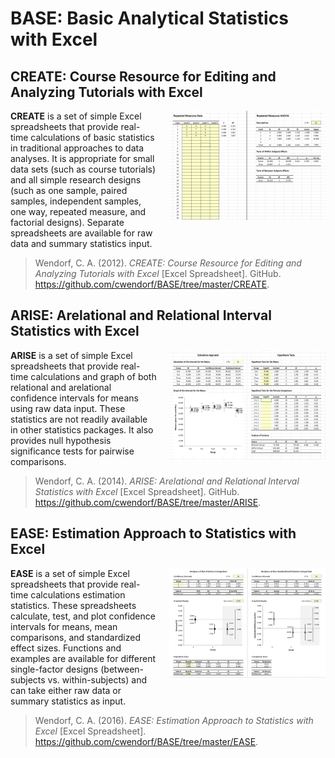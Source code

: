 # BASE: Basic Analytical Statistics with Excel

## CREATE: Course Resource for Editing and Analyzing Tutorials with Excel

<img src="CREATE/CREATE.jpg" alt="CREATE" align="right" style="padding: 0px 0px 20px 20px;">

**CREATE** is a set of simple Excel spreadsheets that provide real-time calculations of basic statistics in traditional approaches to data analyses. It is appropriate for small data sets (such as course tutorials) and all simple research designs (such as one sample, paired samples, independent samples, one way, repeated measure, and factorial designs). Separate spreadsheets are available for raw data and summary statistics input.

> Wendorf, C. A. (2012). _CREATE: Course Resource for Editing and Analyzing Tutorials with Excel_ [Excel Spreadsheet]. GitHub. https://github.com/cwendorf/BASE/tree/master/CREATE.

## ARISE: Arelational and Relational Interval Statistics with Excel

<img src="ARISE/ARISE.jpg" alt="ARISE" align="right" style="padding: 0px 0px 20px 20px;">

**ARISE** is a set of simple Excel spreadsheets that provide real-time calculations and graph of both relational and arelational confidence intervals for means using raw data input. These statistics are not readily available in other statistics packages. It also provides null hypothesis significance tests for pairwise comparisons.

> Wendorf, C. A. (2014). _ARISE: Arelational and Relational Interval Statistics with Excel_ [Excel Spreadsheet]. GitHub. https://github.com/cwendorf/BASE/tree/master/ARISE.

## EASE: Estimation Approach to Statistics with Excel

<img src="EASE/EASE.jpg" alt="EASE" align="right" style="padding: 0px 0px 20px 20px;">

**EASE** is a set of simple Excel spreadsheets that provide real-time calculations estimation statistics. These spreadsheets calculate, test, and plot confidence intervals for means, mean comparisons, and standardized effect sizes. Functions and examples are available for different single-factor designs (between-subjects vs. within-subjects) and can take either raw data or summary statistics as input. 

> Wendorf, C. A. (2016). _EASE: Estimation Approach to Statistics with Excel_ [Excel Spreadsheet]. https://github.com/cwendorf/BASE/tree/master/EASE.
